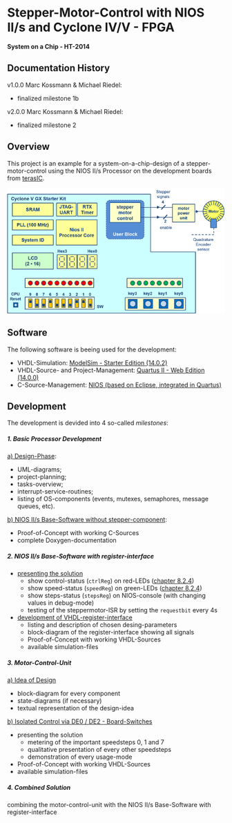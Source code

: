 # Stepper-Motor-Control with NIOS II/s and Cyclone IV/V - FPGA

**System on a Chip - HT-2014**

## Documentation History

v1.0.0 Marc Kossmann & Michael Riedel:

- finalized milestone 1b

v2.0.0 Marc Kossmann & Michael Riedel:

- finalized milestone 2

## Overview

This project is an example for a system-on-a-chip-design of a stepper-motor-control using the NIOS II/s Processor on the development boards from [terasIC](http://www.terasic.com.tw/cgi-bin/page/archive.pl?Language=English&CategoryNo=163#Category165).

![Project-Overview][fig:soc2014]

## Software

The following software is beeing used for the development:

- VHDL-Simulation: [ModelSim - Starter Edition (14.0.2)](http://www.altera.com/products/software/quartus-ii/modelsim/qts-modelsim-index.html)
- VHDL-Source- and Project-Management: [Quartus II - Web Edition (14.0.0)](http://www.altera.com/products/software/quartus-ii/web-edition/qts-we-index.html)
- C-Source-Management: [NIOS (based on Eclipse, integrated in Quartus)](http://www.altera.com/devices/processor/nios2/tools/ide/ni2-ide.html)

## Development

The development is devided into 4 so-called *milestones*:

##### 1. Basic Processor Development

[a) Design-Phase](Documentation/Milestone_1a/Meilenstein_1a.md):
  - UML-diagrams;
  - project-planning;
  - tasks-overview;
  - interrupt-service-routines;
  - listing of OS-components (events, mutexes, semaphores, message queues, etc).

[b) NIOS II/s Base-Software without stepper-component](Documentation/Milestone_1b/Meilenstein_1b.md):
  - Proof-of-Concept with working C-Sources
  - complete Doxygen-documentation

##### 2. NIOS II/s Base-Software with register-interface

- [presenting the solution](Documentation/Milestone_2/Meilenstein_2.md)
    + show control-status (`ctrlReg`) on red-LEDs ([chapter 8.2.4]())
    + show speed-status (`speedReg`) on green-LEDs ([chapter 8.2.4]())
    + show steps-status (`stepsReg`) on NIOS-console (with changing values in debug-mode)
    + testing of the steppermotor-ISR by setting the `requestbit` every 4s
- [development of VHDL-register-interface](Documentation/Milestone_2/Meilenstein_2.md)
    + listing and description of chosen desing-parameters
    + block-diagram of the register-interface showing all signals
    + Proof-of-Concept with working VHDL-Sources
    + available simulation-files

##### 3. Motor-Control-Unit

[a) Idea of Design](Documentation/Milestone_3a/Meilenstein_3a.md)
  - block-diagram for every component
  - state-diagrams (if necessary)
  - textual representation of the design-idea

[b) Isolated Control via DE0 / DE2 - Board-Switches](Documentation/Milestone_3b/Meilenstein_3b.md)
  - presenting the solution
      + metering of the important speedsteps 0, 1 and 7
      + qualitative presentation of every other speedsteps
      + demonstration of every usage-mode
  - Proof-of-Concept with working VHDL-Sources
  - available simulation-files

##### 4. Combined Solution

combining the motor-control-unit with the NIOS II/s Base-Software with register-interface

[fig:soc2014]: SoC2014.png "Project-Overview"